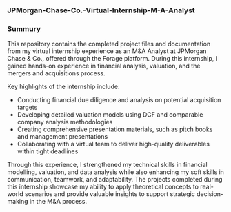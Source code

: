 ### JPMorgan-Chase-Co.-Virtual-Internship-M-A-Analyst

### Summury
This repository contains the completed project files and documentation from my virtual internship experience as an M&A Analyst at JPMorgan Chase & Co., offered through the Forage platform. During this internship, I gained hands-on experience in financial analysis, valuation, and the mergers and acquisitions process.

Key highlights of the internship include:
- Conducting financial due diligence and analysis on potential acquisition targets
- Developing detailed valuation models using DCF and comparable company analysis methodologies
- Creating comprehensive presentation materials, such as pitch books and management presentations
- Collaborating with a virtual team to deliver high-quality deliverables within tight deadlines

Through this experience, I strengthened my technical skills in financial modelling, valuation, and data analysis while also enhancing my soft skills in communication, teamwork, and adaptability. The projects completed during this internship showcase my ability to apply theoretical concepts to real-world scenarios and provide valuable insights to support strategic decision-making in the M&A process.
